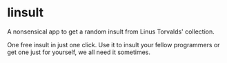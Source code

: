 # linsult
A nonsensical app to get a random insult from Linus Torvalds' collection.

One free insult in just one click. Use it to insult your fellow programmers or get one just for yourself, we all need it sometimes.


